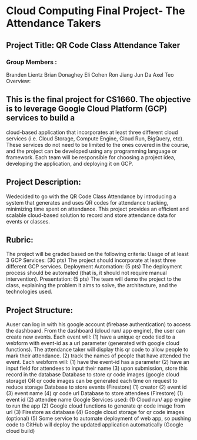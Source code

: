 # Cloud Computing Final Project- The Attendance Takers
## Project Title: QR Code Class Attendance Taker
### Group Members :
 Branden Lientz
 Brian Donaghey
 Eli Cohen
 Ron Jiang
 Jun Da Axel Teo
 Overview:
## This is the final project for CS1660. The objective is to leverage Google Cloud Platform (GCP) services to build a
 cloud-based application that incorporates at least three different cloud services (i.e. Cloud Storage, Compute Engine,
 Cloud Run, BigQuery, etc). These services do not need to be limited to the ones covered in the course, and the
 project can be developed using any programming language or framework.
 Each team will be responsible for choosing a project idea, developing the application, and deploying it on GCP.
## Project Description:
 Wedecided to go with the QR Code Class Attendance by introducing a system that generates and uses QR codes for
 attendance tracking, minimizing time spent on attendance. This project provides an efficient and scalable
 cloud-based solution to record and store attendance data for events or classes.
 ## Rubric:
 The project will be graded based on the following criteria:
 Usage of at least 3 GCP Services: (30 pts) The project should incorporate at least three different GCP services.
 Deployment Automation: (5 pts) The deployment process should be automated (that is, it should not require manual
 intervention).
 Presentation: (5 pts) The team will demo the project to the class, explaining the problem it aims to solve, the
 architecture, and the technologies used.
## Project Structure:
 Auser can log in with his google account (firebase authentication) to access the dashboard.
 From the dashboard (cloud run/ app engine), the user can create new events.
 Each event will:
 (1) have a unique qr code tied to a webform with event-id as a url parameter (generated with google cloud functions).
 The attendance taker will display this qr code to allow people to mark their attendance.
 (2) track the names of people that have attended the event.
 Each webform will: (1) have the event-id has a parameter
 (2) have an input field for attendees to input their name
 (3) upon submission, store this record in the database
 Database to store qr code images (google cloud storage) OR
 qr code images can be generated each time on request to reduce storage
 Database to store events (Firestore)
 (1) creator
 (2) event id
 (3) event name
(4) qr code url
 Database to store attendees (Firestore)
 (1) event id
 (2) attendee name
 Google Services used:
 (1) Cloud run/ app engine to run the app
 (2) Google cloud functions to generate qr code image from url
 (3) Firestore as database
 (4) Google cloud storage for qr code images (optional)
 (5) Some service to automate deployment of web app, so pushing code to GitHub will deploy the updated application
 automatically (Google cloud build)
